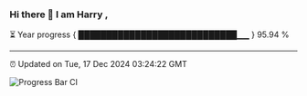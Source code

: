 ### Hi there 👋 I am Harry , 

⏳ Year progress { ████████████████████████████▁▁ } 95.94 %

---

⏰ Updated on Tue, 17 Dec 2024 03:24:22 GMT

![Progress Bar CI](https://github.com/duykhang68/duykhang68/workflows/Progress%20Bar%20CI/badge.svg)
